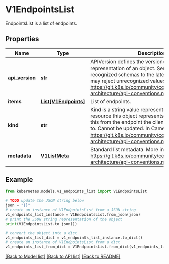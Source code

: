 # V1EndpointsList

EndpointsList is a list of endpoints.

## Properties

Name | Type | Description | Notes
------------ | ------------- | ------------- | -------------
**api_version** | **str** | APIVersion defines the versioned schema of this representation of an object. Servers should convert recognized schemas to the latest internal value, and may reject unrecognized values. More info: https://git.k8s.io/community/contributors/devel/sig-architecture/api-conventions.md#resources | [optional] 
**items** | [**List[V1Endpoints]**](V1Endpoints.md) | List of endpoints. | 
**kind** | **str** | Kind is a string value representing the REST resource this object represents. Servers may infer this from the endpoint the client submits requests to. Cannot be updated. In CamelCase. More info: https://git.k8s.io/community/contributors/devel/sig-architecture/api-conventions.md#types-kinds | [optional] 
**metadata** | [**V1ListMeta**](V1ListMeta.md) | Standard list metadata. More info: https://git.k8s.io/community/contributors/devel/sig-architecture/api-conventions.md#types-kinds | [optional] 

## Example

```python
from kubernetes.models.v1_endpoints_list import V1EndpointsList

# TODO update the JSON string below
json = "{}"
# create an instance of V1EndpointsList from a JSON string
v1_endpoints_list_instance = V1EndpointsList.from_json(json)
# print the JSON string representation of the object
print(V1EndpointsList.to_json())

# convert the object into a dict
v1_endpoints_list_dict = v1_endpoints_list_instance.to_dict()
# create an instance of V1EndpointsList from a dict
v1_endpoints_list_from_dict = V1EndpointsList.from_dict(v1_endpoints_list_dict)
```
[[Back to Model list]](../README.md#documentation-for-models) [[Back to API list]](../README.md#documentation-for-api-endpoints) [[Back to README]](../README.md)


